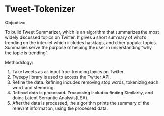 # Tweet-Tokenizer

Objective:  

To build Tweet Summarizer, which is an algorithm that summarizes the most
widely discussed topics on Twitter. It gives a short summary of what’s trending
on the internet which includes hashtags, and other popular topics. Summaries
serve the purpose of helping the user in understanding “why the topic is
trending”.

Methodology:

1. Take tweets as an input from trending topics on Twitter.
2. Tweepy library is used to access the Twitter API. 
3. Refine the data. Refining includes removing stop words, tokenizing each word,
and stemming.
4. Refined data is processed. Processing includes finding Similarity, and doing
Latent Semantic Analysis(LSA).
5. After the data is processed, the algorithm prints the summary of the relevant
information, using the processed data.
